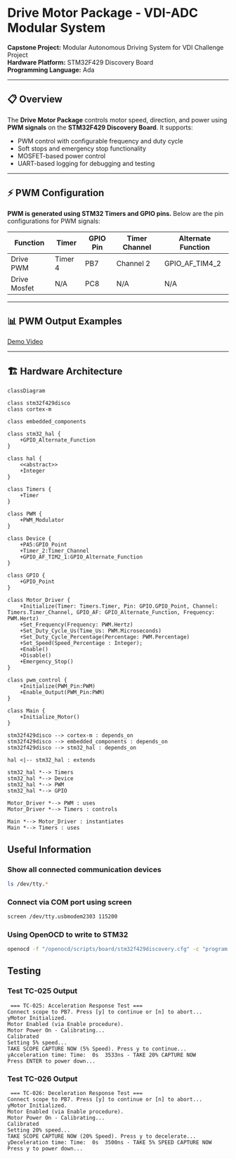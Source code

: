 # Drive Motor Package - VDI-ADC Modular System

**Capstone Project:** Modular Autonomous Driving System for VDI Challenge Project  
**Hardware Platform:** STM32F429 Discovery Board  
**Programming Language:** Ada

---

## 📋 Overview

The **Drive Motor Package** controls motor speed, direction, and power using **PWM signals** on the **STM32F429 Discovery Board**. It supports:

- PWM control with configurable frequency and duty cycle
- Soft stops and emergency stop functionality
- MOSFET-based power control
- UART-based logging for debugging and testing

---

## ⚡ PWM Configuration

**PWM is generated using STM32 Timers and GPIO pins.** Below are the pin configurations for PWM signals:

| Function  | Timer   | GPIO Pin | Timer Channel | Alternate Function |
|-----------|--------|----------|---------------|---------------------|
| Drive PWM | Timer 4 | PB7      | Channel 2     | GPIO_AF_TIM4_2     |
| Drive Mosfet | N/A | PC8      | N/A     | N/A     |

---

## 📊 PWM Output Examples

[Demo Video](https://psu.mediaspace.kaltura.com/media/drive_test_19FEB2025/1_2dv4cfyu)

---

## 🏗️ Hardware Architecture

```mermaid
classDiagram

class stm32f429disco
class cortex-m

class embedded_components

class stm32_hal {
    +GPIO_Alternate_Function
}

class hal {
    <<abstract>>
    +Integer
}

class Timers {
    +Timer
}

class PWM {
    +PWM_Modulator
}

class Device {
    +PA5:GPIO_Point
    +Timer_2:Timer_Channel
    +GPIO_AF_TIM2_1:GPIO_Alternate_Function
}

class GPIO {
    +GPIO_Point
}

class Motor_Driver {
    +Initialize(Timer: Timers.Timer, Pin: GPIO.GPIO_Point, Channel: Timers.Timer_Channel, GPIO_AF: GPIO_Alternate_Function, Frequency: PWM.Hertz)
    +Set_Frequency(Frequency: PWM.Hertz)
    +Set_Duty_Cycle_Us(Time_Us: PWM.Microseconds)
    +Set_Duty_Cycle_Percentage(Percentage: PWM.Percentage)
    +Set_Speed(Speed_Percentage : Integer);
    +Enable()
    +Disable()
    +Emergency_Stop()
}

class pwm_control {
    +Initialize(PWM_Pin:PWM)
    +Enable_Output(PWM_Pin:PWM)
}

class Main {
    +Initialize_Motor()
}

stm32f429disco --> cortex-m : depends_on
stm32f429disco --> embedded_components : depends_on
stm32f429disco --> stm32_hal : depends_on

hal <|-- stm32_hal : extends

stm32_hal *--> Timers
stm32_hal *--> Device
stm32_hal *--> PWM
stm32_hal *--> GPIO

Motor_Driver *--> PWM : uses
Motor_Driver *--> Timers : controls

Main *--> Motor_Driver : instantiates
Main *--> Timers : uses
```

## Useful Information

### Show all connected communication devices
```bash
ls /dev/tty.*
```

### Connect via COM port using screen
```bash
screen /dev/tty.usbmodem2303 115200
```

### Using OpenOCD to write to STM32
```bash
openocd -f "/openocd/scripts/board/stm32f429discovery.cfg" -c "program /VDI-ADC-Modular-System/drive_motor/bin/main verify reset exit"
```

## Testing

### Test TC-025 Output
```terminal
 === TC-025: Acceleration Response Test ===
Connect scope to PB7. Press [y] to continue or [n] to abort...
yMotor Initialized.
Motor Enabled (via Enable procedure).
Motor Power On - Calibrating...
Calibrated
Setting 5% speed...
TAKE SCOPE CAPTURE NOW (5% Speed). Press y to continue...
yAcceleration time: Time:  0s  3533ns - TAKE 20% CAPTURE NOW
Press ENTER to power down...
```

### Test TC-026 Output
```terminal
 === TC-026: Deceleration Response Test ===
Connect scope to PB7. Press [y] to continue or [n] to abort...
yMotor Initialized.
Motor Enabled (via Enable procedure).
Motor Power On - Calibrating...
Calibrated
Setting 20% speed...
TAKE SCOPE CAPTURE NOW (20% Speed). Press y to decelerate...
yDeceleration time: Time:  0s  3500ns - TAKE 5% SPEED CAPTURE NOW
Press y to power down...
```